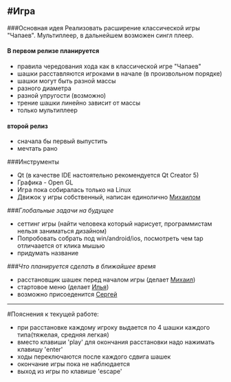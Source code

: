 #**Игра**
---------

###Основная идея
Реализовать расширение классической игры "Чапаев". Мультиплеер, в дальнейшем возможен сингл плеер.

#### В первом релизе планируется
 - правила чередования хода как в классической игре "Чапаев"
 - шашки расставляются игроками в начале (в произвольном порядке)
 - шашки могут быть разной массы
 - разного диаметра
 - разной упругости (возможно)
 - трение шашки линейно зависит от массы
 - только мультиплеер 
#### второй релиз 
 - сначала бы первый выпустить
 - мечтать рано

###Инструменты
 - Qt (в качестве IDE настоятельно рекомендуется Qt Creator 5)
 - Графика - Open GL
 - Игра пока собиралась только на Linux
 - Движок у игры собственный, написан единолично [Михаилом](https://github.com/mihacooper])

###*Глобальные задачи на будущее*
 - сеттинг игры (найти человека который нарисует, программистам нельзя заниматься дизайном)
 - Попробовать собрать под win/android/ios, посмотреть чем tap отличаается от клика мышью
 - придумать название
 
###*Что планируется сделать в ближайшее время*
 - расстановщик шашек перед началом игры (делает [Михаил](https://github.com/mihacooper])) 
 - стартовое меню (делает [Илья](https://github.com/IUdalov/))
 - возможно присоеденится [Сергей](https://github.com/SergeyFrolov)

--------------------------------------------------------------------

#Пояснения к текущей работе:
 - при расстановке каждому игроку выдается по 4 шашки каждого типа(тяжелая, средняя легкая)
 - вместо клавиши 'play' для окончания расстановки надо нажимать клавишу 'enter'
 - ходы переключаются после каждого сдвига шашек
 - окончание игры пока не наблюдается
 - выход из игры по клавише 'escape'
